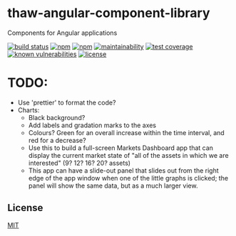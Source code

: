 # thaw-angular-component-library
Components for Angular applications

[![build status](https://secure.travis-ci.org/tom-weatherhead/thaw-angular-component-library.svg)](https://travis-ci.org/tom-weatherhead/thaw-angular-component-library)
[![npm](https://img.shields.io/npm/v/thaw-angular-component-library.svg)](https://www.npmjs.com/package/thaw-angular-component-library)
[![npm](https://img.shields.io/npm/dt/thaw-angular-component-library.svg)](https://www.npmjs.com/package/thaw-angular-component-library)
[![maintainability](https://api.codeclimate.com/v1/badges/82790cc7377c4a8cc230/maintainability)](https://codeclimate.com/github/tom-weatherhead/thaw-angular-component-library/maintainability)
[![test coverage](https://api.codeclimate.com/v1/badges/82790cc7377c4a8cc230/test_coverage)](https://codeclimate.com/github/tom-weatherhead/thaw-angular-component-library/test_coverage)
[![known vulnerabilities](https://snyk.io/test/github/tom-weatherhead/thaw-angular-component-library/badge.svg?targetFile=package.json&package-lock.json)](https://snyk.io/test/github/tom-weatherhead/thaw-angular-component-library?targetFile=package.json&package-lock.json)
[![license](https://img.shields.io/github/license/mashape/apistatus.svg)](https://github.com/tom-weatherhead/thaw-angular-component-library/blob/master/LICENSE)

# TODO:
- Use 'prettier' to format the code?
- Charts:
	- Black background?
	- Add labels and gradation marks to the axes
	- Colours? Green for an overall increase within the time interval,
	and red for a decrease?
	- Use this to build a full-screen Markets Dashboard app that can display
	the current market state of "all of the assets in which we are interested"
	(9? 12? 16? 20? assets)
	- This app can have a slide-out panel that slides out from the right edge
	of the app window when one of the little graphs is clicked; the panel will show the same data, but as a much larger view.

## License
[MIT](https://choosealicense.com/licenses/mit/)
